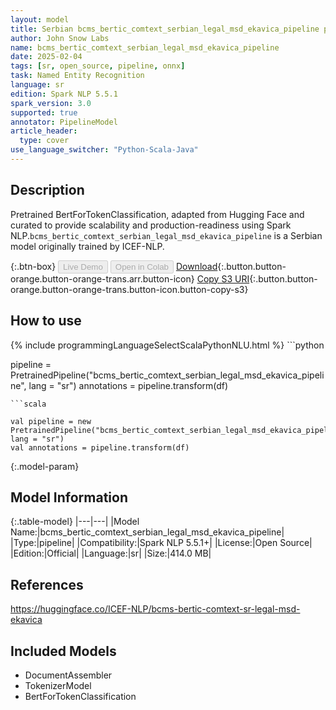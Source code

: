 ```yaml
---
layout: model
title: Serbian bcms_bertic_comtext_serbian_legal_msd_ekavica_pipeline pipeline BertForTokenClassification from ICEF-NLP
author: John Snow Labs
name: bcms_bertic_comtext_serbian_legal_msd_ekavica_pipeline
date: 2025-02-04
tags: [sr, open_source, pipeline, onnx]
task: Named Entity Recognition
language: sr
edition: Spark NLP 5.5.1
spark_version: 3.0
supported: true
annotator: PipelineModel
article_header:
  type: cover
use_language_switcher: "Python-Scala-Java"
---
```


## Description

Pretrained BertForTokenClassification, adapted from Hugging Face and curated to provide scalability and production-readiness using Spark NLP.`bcms_bertic_comtext_serbian_legal_msd_ekavica_pipeline` is a Serbian model originally trained by ICEF-NLP.

{:.btn-box}
<button class="button button-orange" disabled>Live Demo</button>
<button class="button button-orange" disabled>Open in Colab</button>
[Download](https://s3.amazonaws.com/auxdata.johnsnowlabs.com/public/models/bcms_bertic_comtext_serbian_legal_msd_ekavica_pipeline_sr_5.5.1_3.0_1738628126571.zip){:.button.button-orange.button-orange-trans.arr.button-icon}
[Copy S3 URI](s3://auxdata.johnsnowlabs.com/public/models/bcms_bertic_comtext_serbian_legal_msd_ekavica_pipeline_sr_5.5.1_3.0_1738628126571.zip){:.button.button-orange.button-orange-trans.button-icon.button-copy-s3}

## How to use



<div class="tabs-box" markdown="1">
{% include programmingLanguageSelectScalaPythonNLU.html %}
```python

pipeline = PretrainedPipeline("bcms_bertic_comtext_serbian_legal_msd_ekavica_pipeline", lang = "sr")
annotations =  pipeline.transform(df)   

```
```scala

val pipeline = new PretrainedPipeline("bcms_bertic_comtext_serbian_legal_msd_ekavica_pipeline", lang = "sr")
val annotations = pipeline.transform(df)

```
</div>

{:.model-param}
## Model Information

{:.table-model}
|---|---|
|Model Name:|bcms_bertic_comtext_serbian_legal_msd_ekavica_pipeline|
|Type:|pipeline|
|Compatibility:|Spark NLP 5.5.1+|
|License:|Open Source|
|Edition:|Official|
|Language:|sr|
|Size:|414.0 MB|

## References

https://huggingface.co/ICEF-NLP/bcms-bertic-comtext-sr-legal-msd-ekavica

## Included Models

- DocumentAssembler
- TokenizerModel
- BertForTokenClassification